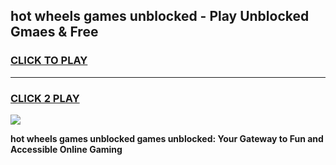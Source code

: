 
## hot wheels games unblocked - Play Unblocked Gmaes & Free
<h3>
<a href="https://premium.freeplayer.one?title=hot_wheels_games_unblocked&ref=19F">CLICK TO PLAY</a></h3>
<hr>

<h3>
<a href="https://premium.freeplayer.one?title=hot_wheels_games_unblocked&ref=19F">CLICK 2 PLAY</a>
  
</h3>

<a href="https://premium.freeplayer.one?title=hot_wheels_games_unblocked&ref=19F/"><img src="https://clearcache.store/games.png"></a>


**hot wheels games unblocked games unblocked: Your Gateway to Fun and Accessible Online Gaming**
